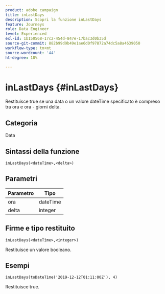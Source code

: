 ```yaml
---
product: adobe campaign
title: inLastDays
description: Scopri la funzione inLastDays
feature: Journeys
role: Data Engineer
level: Experienced
exl-id: 1b150568-17c2-454d-847e-17bac3d0b35d
source-git-commit: 882b99d9b49e1ae6d0f97872a74dc5a8a4639050
workflow-type: tm+mt
source-wordcount: '44'
ht-degree: 18%

---
```


# inLastDays {#inLastDays}

Restituisce true se una data o un valore dateTime specificato è compreso tra ora e ora - giorni delta.

## Categoria

Data

## Sintassi della funzione

`inLastDays(<dateTime>,<delta>)`

## Parametri

| Parametro | Tipo |
|-----------|------------------|
| ora | dateTime |
| delta | integer |

## Firme e tipo restituito

`inLastDays(<dateTime>,<integer>)`

Restituisce un valore booleano.

## Esempi

`inLastDays(toDateTime('2019-12-12T01:11:00Z'), 4)`

Restituisce true.
